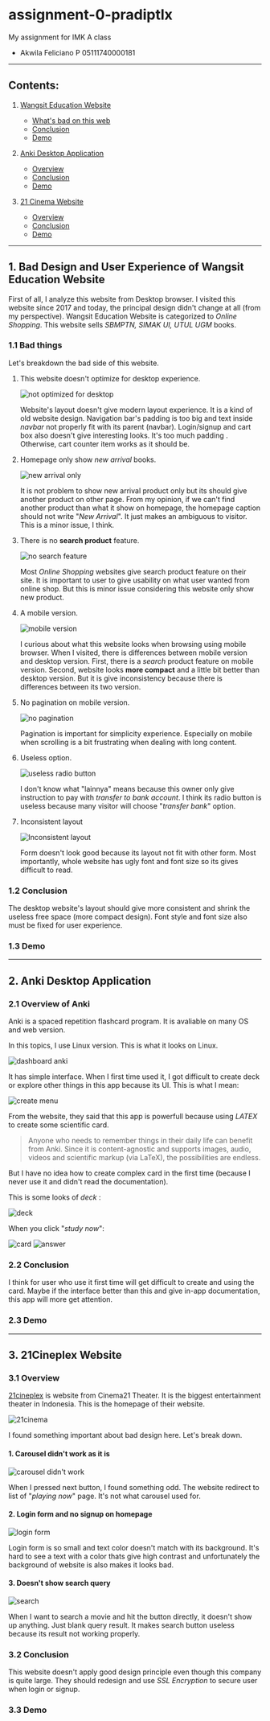 # assignment-0-pradiptlx

My assignment for IMK A class

* Akwila Feliciano P 05111740000181

******

## Contents:

1. [Wangsit Education Website](#1-bad-design-and-user-experience-of-wangsit-education-website)

    * [What's bad on this web](#11-bad-things)
    * [Conclusion](#12-conclusion)
    * [Demo](#13-demo)

2. [Anki Desktop Application](#2-anki-desktop-application)

    * [Overview](#21-overview-of-anki)
    * [Conclusion](#22-conclusion)
    * [Demo](#23-demo)

3. [21 Cinema Website](#3-21cineplex-website)

    * [Overview](#31-overview)
    * [Conclusion](#32-conclusion)
    * [Demo](#33-demo)

******

## 1. Bad Design and User Experience of Wangsit Education Website

First of all, I analyze this website from Desktop browser. I visited this website since 2017 and today, the principal design didn't change at all (from my perspective). Wangsit Education Website is categorized to _Online Shopping_. This website sells _SBMPTN, SIMAK UI, UTUL UGM_ books.

### 1.1 Bad things

Let's breakdown the bad side of this website.

1. This website doesn't optimize for desktop experience.

    ![not optimized for desktop](images/not-optimized-for-desktop.png)

    Website's layout doesn't give modern layout experience. It is a kind of old website design. Navigation bar's padding is too big and text inside _navbar_ not properly fit with its parent (navbar). Login/signup and cart box also doesn't give interesting looks. It's too much padding . Otherwise, cart counter item works as it should be.

2. Homepage only show _new arrival_ books.

    ![new arrival only](images/new-arrival-only.png)

    It is not problem to show new arrival product only but its should give another product on other page. From my opinion, if we can't find another product than what it show on homepage, the homepage caption should not write "_New Arrival_". It just makes an ambiguous to visitor. This is a minor issue, I think.

3. There is no **search product** feature.

    ![no search feature](images/no-search.png)

    Most _Online Shopping_ websites give search product feature on their site. It is important to user to give usability on what user wanted from online shop. But this is minor issue considering this website only show new product.

4. A mobile version.

    ![mobile version](images/mobile-version.png)

    I curious about what this website looks when browsing using mobile browser. When I visited, there is differences between mobile version and desktop version. First, there is a _search_ product feature on mobile version. Second, website looks **more compact** and a little bit better than desktop version. But it is give inconsistency because there is differences between its two version.

5. No pagination on mobile version.

    ![no pagination](images/no-pagination.png)

    Pagination is important for simplicity experience. Especially on mobile when scrolling is a bit frustrating when dealing with long content.

6. Useless option.

    ![useless radio button](images/useless-radio-button.png)

    I don't know what "lainnya" means because this owner only give instruction to pay with _transfer to bank account_. I think its radio button is useless because many visitor will choose "_transfer bank_" option.

7. Inconsistent layout

    ![Inconsistent layout](images/inconsistent-form-layout.png)

    Form doesn't look good because its layout not fit with other form. Most importantly, whole website has ugly font and font size so its gives difficult to read.

### 1.2 Conclusion

The desktop website's layout should give more consistent and shrink the useless free space (more compact design). Font style and font size also must be fixed for user experience.

### 1.3 Demo

******

## 2. Anki Desktop Application

### 2.1 Overview of Anki

Anki is a spaced repetition flashcard program. It is avaliable on many OS and web version.

In this topics, I use Linux version. This is what it looks on Linux.

![dashboard anki](images/anki/dashboard.png)

It has simple interface. When I first time used it, I got difficult to create deck or explore other things in this app because its UI. This is what I mean:

![create menu](images/anki/create-menu.png)

From the website, they said that this app is powerfull because using _LATEX_ to create some scientific card.
>Anyone who needs to remember things in their daily life can benefit from Anki. Since it is content-agnostic and supports images, audio, videos and scientific markup (via LaTeX), the possibilities are endless.

But I have no idea how to create complex card in the first time (because I never use it and didn't read the documentation).

This is some looks of _deck_ :

![deck](images/anki/example-deck.png)

When you click "_study now_":

![card](images/anki/example-card.png)
![answer](images/anki/answer.png)

### 2.2 Conclusion

I think for user who use it first time will get difficult to create and using the card. Maybe if the interface better than this and give in-app documentation, this app will more get attention.

### 2.3 Demo

******

## 3. 21Cineplex Website

### 3.1 Overview

[21cineplex](www.21cineplex.com) is website from Cinema21 Theater. It is the biggest entertainment theater in Indonesia. This is the homepage of their website.

![21cinema](images/21cineplex/homepage.png)

I found something important about bad design here. Let's break down.

#### 1. Carousel didn't work as it is

![carousel didn't work](images/21cineplex/carousel-not-work.gif)

When I pressed next button, I found something odd. The website redirect to list of "_playing now_" page. It's not what carousel used for.

#### 2. Login form and no signup on homepage

![login form](images/21cineplex/small-login-form.png)

Login form is so small and text color doesn't match with its background. It's hard to see a text with a color thats give high contrast and unfortunately the background of website is also makes it looks bad.

#### 3. Doesn't show search query

![search](images/21cineplex/cant-search-query.gif)

When I want to search a movie and hit the button directly, it doesn't show up anything. Just blank query result. It makes search button useless because its result not working properly.

### 3.2 Conclusion

This website doesn't apply good design principle even though this company is quite large. They should redesign and use _SSL Encryption_ to secure user when login or signup.

### 3.3 Demo